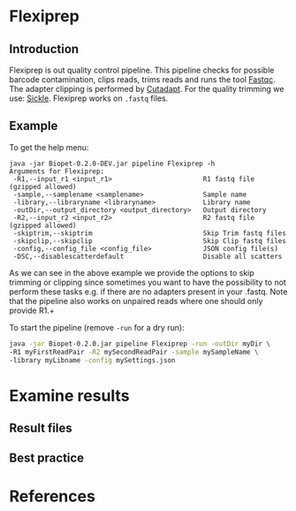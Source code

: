 # Flexiprep

## Introduction
Flexiprep is out quality control pipeline. This pipeline checks for possible barcode contamination, clips reads, trims reads and runs
the tool <a href="http://www.bioinformatics.babraham.ac.uk/projects/fastqc/" target="_blank">Fastqc</a>.
The adapter clipping is performed by <a href="https://github.com/marcelm/cutadapt" target="_blank">Cutadapt</a>.
For the quality trimming we use: <a href="https://github.com/najoshi/sickle" target="_blank">Sickle</a>. Flexiprep works on `.fastq` files.


## Example

To get the help menu:
~~~
java -jar Biopet-0.2.0-DEV.jar pipeline Flexiprep -h
Arguments for Flexiprep:
 -R1,--input_r1 <input_r1>                       R1 fastq file (gzipped allowed)
 -sample,--samplename <samplename>               Sample name
 -library,--libraryname <libraryname>            Library name
 -outDir,--output_directory <output_directory>   Output directory
 -R2,--input_r2 <input_r2>                       R2 fastq file (gzipped allowed)
 -skiptrim,--skiptrim                            Skip Trim fastq files
 -skipclip,--skipclip                            Skip Clip fastq files
 -config,--config_file <config_file>             JSON config file(s)
 -DSC,--disablescatterdefault                    Disable all scatters
~~~

As we can see in the above example we provide the options to skip trimming or clipping 
since sometimes you want to have the possibility to not perform these tasks e.g.
if there are no adapters present in your .fastq. Note that the pipeline also works on unpaired reads where one should only provide R1.+


To start the pipeline (remove `-run` for a dry run):
~~~bash
java -jar Biopet-0.2.0.jar pipeline Flexiprep -run -outDir myDir \
-R1 myFirstReadPair -R2 mySecondReadPair -sample mySampleName \
-library myLibname -config mySettings.json
~~~



# Examine results

## Result files

## Best practice

# References
